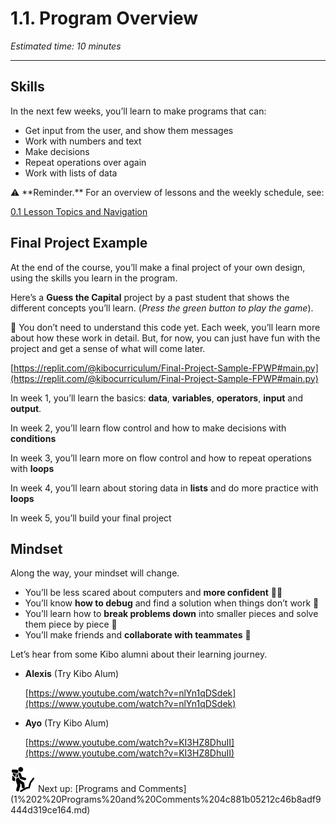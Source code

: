 # 1.1. Program Overview

*Estimated time: 10 minutes*

---

## Skills

In the next few weeks, you’ll learn to make programs that can:

- Get input from the user, and show them messages
- Work with numbers and text
- Make decisions
- Repeat operations over again
- Work with lists of data

<aside>
⚠️ **Reminder.** For an overview of lessons and the weekly schedule, see:

[0.1 Lesson Topics and Navigation](../Lesson%200%20Learning%20With%20Kibo%2032002756da8b4ed2a610df0347af2a08/0%201%20Lesson%20Topics%20and%20Navigation%20cd0f257dc52e4f41bc87533b3405c23e.md)

</aside>

## Final Project Example

At the end of the course, you’ll make a final project of your own design, using the skills you learn in the program.

Here’s a **Guess the Capital** project by a past student that shows the different concepts you’ll learn. (*Press the green button to play the game*).

<aside>
🤔 You don’t need to understand this code yet. Each week, you’ll learn more about how these work in detail. But, for now, you can just have fun with the project and get a sense of what will come later.

</aside>

[https://replit.com/@kibocurriculum/Final-Project-Sample-FPWP#main.py](https://replit.com/@kibocurriculum/Final-Project-Sample-FPWP#main.py)

In week 1, you’ll learn the basics: **data**, **variables**, **operators**, **input** and **output**. 

In week 2, you’ll learn flow control and how to make decisions with **conditions**  

In week 3, you’ll learn more on flow control  and how to repeat operations with **loops**

In week 4, you’ll learn about storing data in **lists** and do more practice with **loops**

In week 5, you’ll build your final project 

## Mindset

Along the way, your mindset will change.

- You’ll be less scared about computers and **more confident** 💪🏿
- You’ll know **how to debug** and find a solution when things don’t work 🐛
- You’ll learn how to **break problems down** into smaller pieces and solve them piece by piece 🧩
- You’ll make friends and **collaborate with teammates** 👥

Let’s hear from some Kibo alumni about their learning journey.

- **Alexis** (Try Kibo Alum)
    
    [https://www.youtube.com/watch?v=nlYn1qDSdek](https://www.youtube.com/watch?v=nlYn1qDSdek)
    
- **Ayo** (Try Kibo Alum)
    
    [https://www.youtube.com/watch?v=KI3HZ8DhuII](https://www.youtube.com/watch?v=KI3HZ8DhuII)
    

<aside>
<img src="../Lesson%200%20Learning%20With%20Kibo%2032002756da8b4ed2a610df0347af2a08/man-in-hike.png" alt="../Lesson%200%20Learning%20With%20Kibo%2032002756da8b4ed2a610df0347af2a08/man-in-hike.png" width="40px" /> Next up: [Programs and Comments](1%202%20Programs%20and%20Comments%204c881b05212c46b8adf9444d319ce164.md)

</aside>